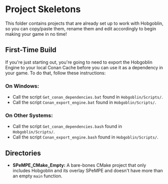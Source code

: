 # Project Skeletons

This folder contains projects that are already set up to work with Hobgoblin, so you can copy/paste
them, rename them and edit accordingly to begin making your game in no time!

## First-Time Build

If you're just starting out, you're going to need to export the Hobgoblin Engine to your local
Conan Cache before you can use it as a dependency in your game. To do that, follow these
instructions:

### On Windows:

- Call the script `Get_conan_dependencies.bat` found in `Hobgoblin/Scripts/`.
- Call the script `Conan_export_engine.bat` found in `Hobgoblin/Scripts/`.

### On Other Systems:

- Call the script `Get_conan_dependencies.bash` found in `Hobgoblin/Scripts/`.
- Call the script `Conan_export_engine.bash` found in `Hobgoblin/Scripts/`.

## Directories

- **SPeMPE_CMake_Empty:** A bare-bones CMake project that only includes Hobgoblin and its overlay
SPeMPE and doesn't have more than an empty `main` function.
